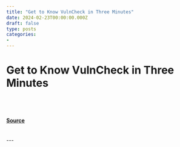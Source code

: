 ```yaml
---
title: "Get to Know VulnCheck in Three Minutes"
date: 2024-02-23T00:00:00.000Z
draft: false
type: posts
categories: 
- 
---
```

# Get to Know VulnCheck in Three Minutes

<br/>

<br/>


#### [Source](https://vulncheck.com/blog/get_to_know_vulncheck_in_three_minutes)

<br/>
---
